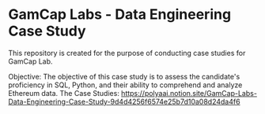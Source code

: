 # GamCap Labs - Data Engineering Case Study
This repository is created for the purpose of conducting case studies for GamCap Lab.

Objective:
The objective of this case study is to assess the candidate's proficiency in SQL, Python, and their ability to comprehend and analyze Ethereum data.
The Case Studies: https://polyaai.notion.site/GamCap-Labs-Data-Engineering-Case-Study-9d4d4256f6574e25b7d10a08d24da4f6
